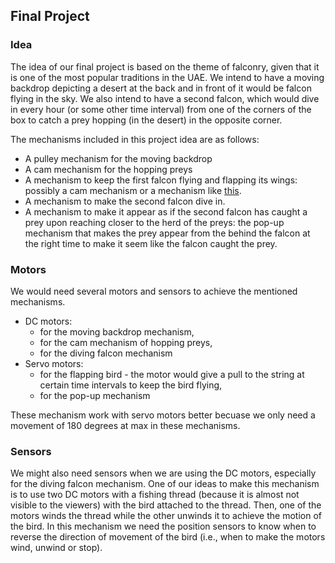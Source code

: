 ## Final Project

### Idea

The idea of our final project is based on the theme of falconry, given that it is one of the most popular traditions in the UAE. We intend to have a moving backdrop depicting a desert at the back and in front of it would be falcon flying in the sky. We also intend to have a second falcon, which would dive in every hour (or some other time interval) from one of the corners of the box to catch a prey hopping (in the desert) in the opposite corner.

The mechanisms included in this project idea are as follows:

- A pulley mechanism for the moving backdrop
- A cam mechanism for the hopping preys
- A mechanism to keep the first falcon flying and flapping its wings: possibly a cam mechanism or a mechanism like [this](https://www.youtube.com/watch?v=Psu7wE6I680).
- A mechanism to make the second falcon dive in.
- A mechanism to make it appear as if the second falcon has caught a prey upon reaching closer to the herd of the preys: the pop-up mechanism that makes the prey appear from the behind the falcon at the right time to make it seem like the falcon caught the prey.

### Motors

We would need several motors and sensors to achieve the mentioned mechanisms. 

- DC motors:
    - for the moving backdrop mechanism, 
    - for the cam mechanism of hopping preys, 
    - for the diving falcon mechanism
- Servo motors: 
    - for the flapping bird - the motor would give a pull to the string at certain time intervals to keep the bird flying, 
    - for the pop-up mechanism
    
These mechanism work with servo motors better becuase we only need a movement of 180 degrees at max in these mechanisms.

### Sensors

We might also need sensors when we are using the DC motors, especially for the diving falcon mechanism. One of our ideas to make this mechanism is to use two DC motors with a fishing thread (because it is almost not visible to the viewers) with the bird attached to the thread. Then, one of the motors winds the thread while the other unwinds it to achieve the motion of the bird. In this mechanism we need the position sensors to know when to reverse the direction of movement of the bird (i.e., when to make the motors wind, unwind or stop).
